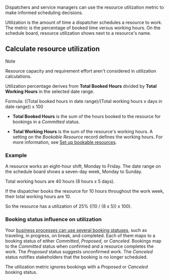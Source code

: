 Dispatchers and service managers can use the resource utilization metric to make informed scheduling decisions.

Utilization is the amount of time a dispatcher schedules a resource to work. The metric is the percentage of booked time versus working hours. On the schedule board, resource utilization shows next to a resource's name.

## Calculate resource utilization

> [!NOTE]
> Resource capacity and requirement effort aren't considered in utilization calculations.

Utilization percentage derives from **Total Booked Hours** divided by **Total Working Hours** in the selected date range.

Formula: ((Total booked hours  in date range)/(Total working hours x days in date range)) x 100

- **Total Booked Hours** is the sum of the hours booked to the resource for bookings in a *Committed* status.

- **Total Working Hours** is the sum of the resource's working hours. A setting on the *Bookable Resource* record defines the working hours. For more information, see [Set up bookable resources](../../field-service/set-up-bookable-resources.md).

### Example

A resource works an eight-hour shift, Monday to Friday. The date range on the schedule board shows a seven-day week, Monday to Sunday.

Total working hours are 40 hours (8 hours x 5 days).

If the dispatcher books the resource for 10 hours throughout the work week, their total working hours are 10.

So the resource has a utilization of 25% ((10 / (8 x 5)) x 100).

### Booking status influence on utilization

Your [business processes can use several booking statuses](../../field-service/set-up-booking-statuses.md), such as traveling, in progress, on break, and completed. Each of them maps to a booking status of either *Committed*, *Proposed*, or *Canceled*. Bookings map to the *Committed* status when confirmed and a resource completes the work. The *Proposed* status suggests unconfirmed work. The *Canceled* status notifies stakeholders that the booking is no longer scheduled.

The utilization metric ignores bookings with a *Proposed* or *Canceled* booking status.
